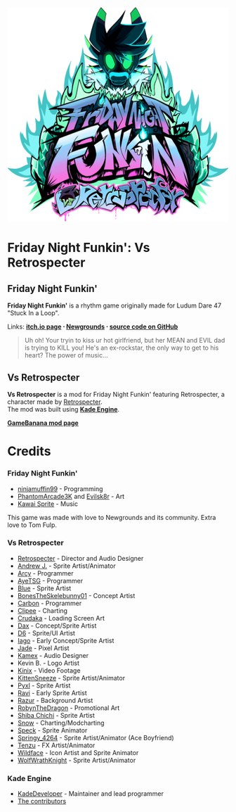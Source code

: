 
![Vs Retrospecter logo](art/Logo.png)

# Friday Night Funkin': Vs Retrospecter
## Friday Night Funkin'
**Friday Night Funkin'** is a rhythm game originally made for Ludum Dare 47 "Stuck In a Loop".

Links: **[itch.io page](https://ninja-muffin24.itch.io/funkin) ⋅ [Newgrounds](https://www.newgrounds.com/portal/view/770371) ⋅ [source code on GitHub](https://github.com/ninjamuffin99/Funkin)**
> Uh oh! Your tryin to kiss ur hot girlfriend, but her MEAN and EVIL dad is trying to KILL you! He's an ex-rockstar, the only way to get to his heart? The power of music... 

## Vs Retrospecter
**Vs Retrospecter** is a mod for Friday Night Funkin' featuring Retrospecter, a character made by [Retrospecter](https://twitter.com/RetroSpecter_).  
The mod was built using **[Kade Engine](https://github.com/KadeDev/Kade-Engine)**.

**[GameBanana mod page](https://gamebanana.com/mods/317366)**

# Credits
### Friday Night Funkin'
 - [ninjamuffin99](https://twitter.com/ninja_muffin99) - Programming
 - [PhantomArcade3K](https://twitter.com/phantomarcade3k) and [Evilsk8r](https://twitter.com/evilsk8r) - Art
 - [Kawai Sprite](https://twitter.com/kawaisprite) - Music

This game was made with love to Newgrounds and its community. Extra love to Tom Fulp.

### Vs Retrospecter
- [Retrospecter](https://twitter.com/RetroSpecter_) - Director and Audio Designer
- [Andrew J.](https://twitter.com/andrewmjart) - Sprite Artist/Animator
- [Arcy](https://twitter.com/AwkwardArcy) - Programmer
- [AyeTSG](https://twitter.com/AyeTSG) - Programmer
- [Blue](https://twitter.com/bluetealover1) - Sprite Artist
- [BonesTheSkelebunny01](https://twitter.com/BSkelebunny01) - Concept Artist
- [Carbon](https://twitter.com/lucaslacus02) - Programmer
- [Clipee](https://twitter.com/LilyClipster) - Charting
- [Crudaka](https://twitter.com/Croodaka) - Loading Screen Art
- [Dax](https://twitter.com/Daxite_) - Concept/Sprite Artist
- [D6](https://twitter.com/DSiiiiiix) - Sprite/UI Artist
- [Iago](https://twitter.com/IagoAnims) - Early Concept/Sprite Artist
- [Jade](https://twitter.com/aureumber) - Pixel Artist
- [Kamex](https://twitter.com/kamexvgm) - Audio Designer
- Kevin B. - Logo Artist
- [Kinix](https://twitter.com/SLKinix) - Video Footage
- [KittenSneeze](https://twitter.com/thekittensneeze) - Sprite Artist/Animator
- [Pyxl](https://twitter.com/pyxlbird) - Sprite Artist
- [Ravi](https://twitter.com/RavioliBox) - Early Sprite Artist
- [Razur](https://twitter.com/razur_draws) - Background Artist
- [RobynTheDragon](https://twitter.com/RobynTheDragonn) - Promotional Art
- [Shiba Chichi](https://twitter.com/lolychichi) - Sprite Artist
- [Snow](https://twitter.com/snowthefox122) - Charting/Modcharting
- [Speck](https://twitter.com/speckygb) - Sprite Animator
- [Springy_4264](https://twitter.com/Springy_4264) - Sprite Artist/Animator (Ace Boyfriend)
- [Tenzu](https://twitter.com/Tenzubushi) - FX Artist/Animator
- [Wildface](https://twitter.com/wildface1010) - Icon Artist and Sprite Animator
- [WolfWrathKnight](https://twitter.com/wolfwrathknight) - Sprite Artist/Animator

### Kade Engine
- [KadeDeveloper](https://twitter.com/KadeDeveloper) - Maintainer and lead programmer
- [The contributors](https://github.com/KadeDev/Kade-Engine/graphs/contributors)